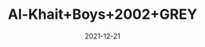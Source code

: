 ---
title: 'Al-Khait+Boys+2002+GREY'
date: '2021-12-21' 
metatag: '' 
inventory: '4.0' 
draft: false 
# meta description 
shortDescripton: 'Al-Khait+Boys+2002+GREY'
description: 'Boys'
longdescription: ''
featured: False
# product Price
price: '2991.0'
# Product Short Description
shortDescription: 'Al-Khait+Boys+2002+GREY'
productID: 'AE70F201-6762-EC11-995F-005056B3A416'
type: 'products'
category: 'Boys' 
thumnailproduct: 'https://alkhait.eralive.net/images/products/AE70F201-6762-EC11-995F-005056B3A4161.png' 
images:
  - image: 'images/products/AE70F201-6762-EC11-995F-005056B3A4161.png'  
  - image: 'images/products/AE70F201-6762-EC11-995F-005056B3A4162.png'  
  - image: 'images/products/AE70F201-6762-EC11-995F-005056B3A4163.png'  
---